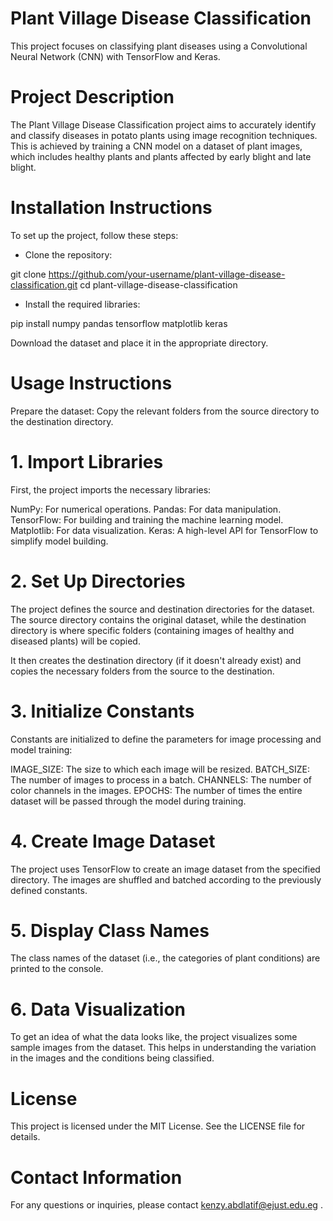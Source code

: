 # Plant Village Disease Classification
This project focuses on classifying plant diseases using a Convolutional Neural Network (CNN) with TensorFlow and Keras.

# Project Description
The Plant Village Disease Classification project aims to accurately identify and classify diseases in potato plants using image recognition techniques. This is achieved by training a CNN model on a dataset of plant images, which includes healthy plants and plants affected by early blight and late blight.

# Installation Instructions
To set up the project, follow these steps:

- Clone the repository:

git clone https://github.com/your-username/plant-village-disease-classification.git
cd plant-village-disease-classification

- Install the required libraries:

pip install numpy pandas tensorflow matplotlib keras

Download the dataset and place it in the appropriate directory.

# Usage Instructions
Prepare the dataset: Copy the relevant folders from the source directory to the destination directory.


# 1. Import Libraries
First, the project imports the necessary libraries:

NumPy: For numerical operations.
Pandas: For data manipulation.
TensorFlow: For building and training the machine learning model.
Matplotlib: For data visualization.
Keras: A high-level API for TensorFlow to simplify model building.

# 2. Set Up Directories
The project defines the source and destination directories for the dataset. The source directory contains the original dataset, while the destination directory is where specific folders (containing images of healthy and diseased plants) will be copied.


It then creates the destination directory (if it doesn't already exist) and copies the necessary folders from the source to the destination.

# 3. Initialize Constants
Constants are initialized to define the parameters for image processing and model training:

IMAGE_SIZE: The size to which each image will be resized.
BATCH_SIZE: The number of images to process in a batch.
CHANNELS: The number of color channels in the images.
EPOCHS: The number of times the entire dataset will be passed through the model during training.

# 4. Create Image Dataset
The project uses TensorFlow to create an image dataset from the specified directory. The images are shuffled and batched according to the previously defined constants.

# 5. Display Class Names
The class names of the dataset (i.e., the categories of plant conditions) are printed to the console.

# 6. Data Visualization
To get an idea of what the data looks like, the project visualizes some sample images from the dataset. This helps in understanding the variation in the images and the conditions being classified.

# License
This project is licensed under the MIT License. See the LICENSE file for details.

# Contact Information
For any questions or inquiries, please contact kenzy.abdlatif@ejust.edu.eg .
